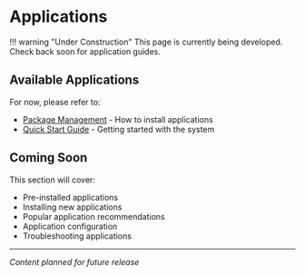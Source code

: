 # Applications

!!! warning "Under Construction"
    This page is currently being developed. Check back soon for application guides.

## Available Applications

For now, please refer to:

- [Package Management](package-management.md) - How to install applications
- [Quick Start Guide](../getting-started/quick-start.md) - Getting started with the system

## Coming Soon

This section will cover:

- Pre-installed applications
- Installing new applications
- Popular application recommendations
- Application configuration
- Troubleshooting applications

---

*Content planned for future release*
